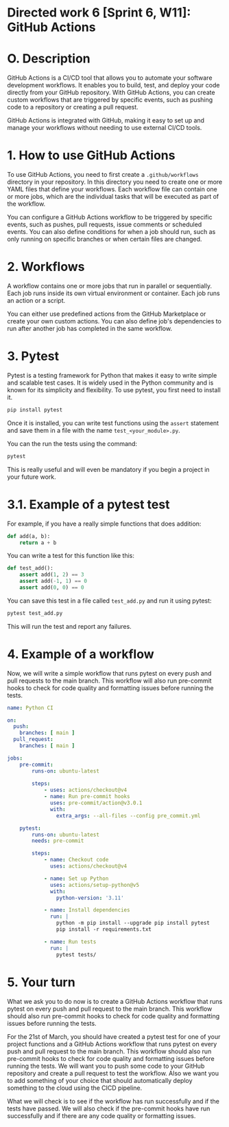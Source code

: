 # Directed work 6 [Sprint 6, W11]: GitHub Actions

# O. Description
GitHub Actions is a CI/CD tool that allows you to automate your software development workflows. It enables you to build, test, and deploy your code directly from your GitHub repository. With GitHub Actions, you can create custom workflows that are triggered by specific events, such as pushing code to a repository or creating a pull request.

GitHub Actions is integrated with GitHub, making it easy to set up and manage your workflows without needing to use external CI/CD tools.

# 1. How to use GitHub Actions

To use GitHub Actions, you need to first create a `.github/workflows` directory in your repository. In this directory you need to create one or more YAML files that define your workflows. Each workflow file can contain one or more jobs, which are the individual tasks that will be executed as part of the workflow.

You can configure a GitHub Actions workflow to be triggered by specific events, such as pushes, pull requests, issue comments or scheduled events. You can also define conditions for when a job should run, such as only running on specific branches or when certain files are changed.

# 2. Workflows

A workflow contains one or more jobs that run in parallel or sequentially. Each job runs inside its own virtual environment or container. Each job runs an action or a script. 

You can either use predefined actions from the GitHub Marketplace or create your own custom actions. You can also define job's dependencies to run after another job has completed in the same workflow.

# 3. Pytest

Pytest is a testing framework for Python that makes it easy to write simple and scalable test cases. It is widely used in the Python community and is known for its simplicity and flexibility.
To use pytest, you first need to install it. 
```bash
pip install pytest
```
Once it is installed, you can write test functions using the `assert` statement and save them in a file with the name `test_<your_module>.py`.

You can the run the tests using the command:
```bash
pytest
```

This is really useful and will even be mandatory if you begin a project in your future work.

# 3.1. Example of a pytest test

For example, if you have a really simple functions that does addition:
```python
def add(a, b):
    return a + b
```
You can write a test for this function like this:
```python
def test_add():
    assert add(1, 2) == 3
    assert add(-1, 1) == 0
    assert add(0, 0) == 0
```
You can save this test in a file called `test_add.py` and run it using pytest:
```bash
pytest test_add.py
```
This will run the test and report any failures.

# 4. Example of a workflow

Now, we will write a simple workflow that runs pytest on every push and pull requests to the main branch. This workflow will also run pre-commit hooks to check for code quality and formatting issues before running the tests.

```yaml
name: Python CI

on:
  push:
    branches: [ main ]
  pull_request:
    branches: [ main ]

jobs:
    pre-commit:
        runs-on: ubuntu-latest
    
        steps:
            - uses: actions/checkout@v4
            - name: Run pre-commit hooks
              uses: pre-commit/action@v3.0.1
              with:
                extra_args: --all-files --config pre_commit.yml

    pytest:
        runs-on: ubuntu-latest
        needs: pre-commit

        steps:
            - name: Checkout code
              uses: actions/checkout@v4

            - name: Set up Python
              uses: actions/setup-python@v5
              with:
                python-version: '3.11'

            - name: Install dependencies
              run: |
                python -m pip install --upgrade pip install pytest
                pip install -r requirements.txt

            - name: Run tests
              run: |
                pytest tests/
```

# 5. Your turn

What we ask you to do now is to create a GitHub Actions workflow that runs pytest on every push and pull request to the main branch. This workflow should also run pre-commit hooks to check for code quality and formatting issues before running the tests.

For the 21st of March, you should have created a pytest test for one of your project functions and a GitHub Actions workflow that runs pytest on every push and pull request to the main branch. This workflow should also run pre-commit hooks to check for code quality and formatting issues before running the tests.
We will want you to push some code to your GitHub repository and create a pull request to test the workflow.
Also we want you to add something of your choice that should automatically deploy something to the cloud using the CICD pipeline.

What we will check is to see if the workflow has run successfully and if the tests have passed. We will also check if the pre-commit hooks have run successfully and if there are any code quality or formatting issues.